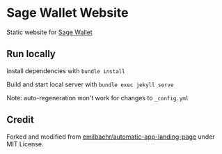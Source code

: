 # Sage Wallet Website

Static website for [Sage Wallet](https://github.com/xch-dev/sage)

## Run locally

Install dependencies with `bundle install`

Build and start local server with `bundle exec jekyll serve`

Note: auto-regeneration won't work for changes to `_config.yml`

## Credit

Forked and modified from [emilbaehr/automatic-app-landing-page](https://github.com/emilbaehr/automatic-app-landing-page) under MIT License.

